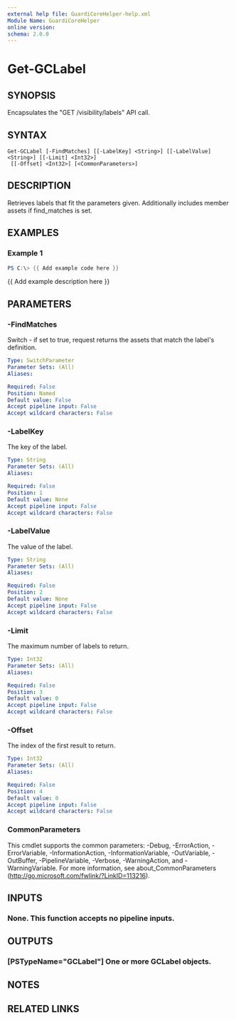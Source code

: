 ```yaml
---
external help file: GuardiCoreHelper-help.xml
Module Name: GuardiCoreHelper
online version:
schema: 2.0.0
---
```


# Get-GCLabel

## SYNOPSIS
Encapsulates the "GET /visibility/labels" API call.

## SYNTAX

```
Get-GCLabel [-FindMatches] [[-LabelKey] <String>] [[-LabelValue] <String>] [[-Limit] <Int32>]
 [[-Offset] <Int32>] [<CommonParameters>]
```

## DESCRIPTION
Retrieves labels that fit the parameters given.
Additionally includes member assets if find_matches is set.

## EXAMPLES

### Example 1
```powershell
PS C:\> {{ Add example code here }}
```

{{ Add example description here }}

## PARAMETERS

### -FindMatches
Switch - if set to true, request returns the assets that match the label's definition.

```yaml
Type: SwitchParameter
Parameter Sets: (All)
Aliases:

Required: False
Position: Named
Default value: False
Accept pipeline input: False
Accept wildcard characters: False
```

### -LabelKey
The key of the label.

```yaml
Type: String
Parameter Sets: (All)
Aliases:

Required: False
Position: 1
Default value: None
Accept pipeline input: False
Accept wildcard characters: False
```

### -LabelValue
The value of the label.

```yaml
Type: String
Parameter Sets: (All)
Aliases:

Required: False
Position: 2
Default value: None
Accept pipeline input: False
Accept wildcard characters: False
```

### -Limit
The maximum number of labels to return.

```yaml
Type: Int32
Parameter Sets: (All)
Aliases:

Required: False
Position: 3
Default value: 0
Accept pipeline input: False
Accept wildcard characters: False
```

### -Offset
The index of the first result to return.

```yaml
Type: Int32
Parameter Sets: (All)
Aliases:

Required: False
Position: 4
Default value: 0
Accept pipeline input: False
Accept wildcard characters: False
```

### CommonParameters
This cmdlet supports the common parameters: -Debug, -ErrorAction, -ErrorVariable, -InformationAction, -InformationVariable, -OutVariable, -OutBuffer, -PipelineVariable, -Verbose, -WarningAction, and -WarningVariable.
For more information, see about_CommonParameters (http://go.microsoft.com/fwlink/?LinkID=113216).

## INPUTS

### None. This function accepts no pipeline inputs.
## OUTPUTS

### [PSTypeName="GCLabel"] One or more GCLabel objects.
## NOTES

## RELATED LINKS
